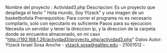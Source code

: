 Nombre del proyecto : Actividad3.php
Descripcion: Es un proyecto que despliega el texto " Hola mundo, Soy Ytzack" y una imagen de un basketbolista 
Prerrequisitos: Para correr el programa no es necesario compilarlo, solo con ejecutarlo es suficiente
Pasos para su ejecucion: Necesita un servidor y tener la direccion ip, y la direccion de la carpeta donde se encuentra almacenado, en mi caso "http://192.168.1.26/actividad3/proyecto_php/actividad3.php"
Datos Autor: Ytzack Israel Sosa Aroche - ytzack.sosa@galileo.edu - 21001512 -
